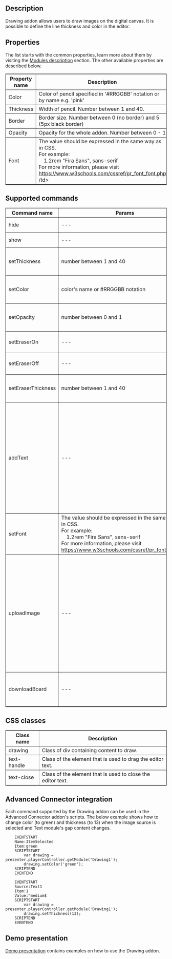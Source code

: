 ## Description
Drawing addon allows users to draw images on the digital canvas. It is possible to define the line thickness and color in the editor.

## Properties

The list starts with the common properties, learn more about them by visiting the [Modules description](https://www.mauthor.com/doc/en/page/Modules-description) section. The other available properties are described below.

<table border='1'>
    <tbody>
        <tr>
            <th>Property name</th>
            <th>Description</th>
        </tr>
        <tr>
            <td>Color</td>
            <td>Color of pencil specified in '#RRGGBB' notation or by name e.g. 'pink'</td>
        </tr>
        <tr>
            <td>Thickness</td>
            <td>Width of pencil. Number between 1 and 40.</td>
        </tr>
        <tr>
            <td>Border</td>
            <td>Border size. Number between 0 (no border) and 5 (5px black border)</td>
        </tr>
        <tr>
            <td>Opacity</td>
            <td>Opacity for the whole addon. Number between 0 - 1</td>
        </tr>
        <tr>
            <td>Font</td>
            <td>The value should be expressed in the same way as in CSS. <br/>
                For example: <br/>
                &emsp;1.2rem "Fira Sans", sans-serif<br/>
                For more information, please visit <a href="https://www.w3schools.com/cssref/pr_font_font.php">https://www.w3schools.com/cssref/pr_font_font.php</a>
            /td>
        </tr>
    </tbody>
</table>

## Supported commands

<table border='1'>
    <tbody>
        <tr>
            <th>Command name</th>
            <th>Params</th>
            <th>Description</th>
        </tr>
        <tr>
            <td>hide</td>
            <td>---</td>
            <td>Hide the addon.</td>
        </tr>
        <tr>
            <td>show</td>
            <td>---</td>
            <td>Show the addon.</td>
        </tr>
        <tr>
            <td>setThickness</td>
            <td>number between 1 and 40</td>
            <td>Set thickness of the pencil.</td>
        </tr>
        <tr>
            <td>setColor</td>
            <td>color's name or #RRGGBB notation</td>
            <td>Set color and switch to pencil mode.</td>
        </tr>
        <tr>
            <td>setOpacity</td>
            <td>number between 0 and 1</td>
            <td>Set opacity for the whole addon.</td>
        </tr>
        <tr>
            <td>setEraserOn</td>
            <td>---</td>
            <td>Turns on the eraser mode.</td>
        </tr>
        <tr>
            <td>setEraserOff</td>
            <td>---</td>
            <td>Turns off the eraser mode.</td>
        </tr>
        <tr>
            <td>setEraserThickness</td>
            <td>number between 1 and 40</td>
            <td>Set thickness of the eraser.</td>
        </tr>
        <tr>
            <td>addText</td>
            <td>---</td>
            <td>Open text editor.<br>
                To cancel writing, click the close button belonging to the editor.<br>                
                Clicking canvas will close the text editor and save the text to the canvas.
            </td>
        </tr>
        <tr>
            <td>setFont</td>
            <td>The value should be expressed in the same way as in CSS. <br/>
                For example: <br/>
                &emsp;1.2rem "Fira Sans", sans-serif<br/>
                For more information, please visit <a href="https://www.w3schools.com/cssref/pr_font_font.php">https://www.w3schools.com/cssref/pr_font_font.php</a></td>
            <td>Set font to be used in the text editor.</td>
        </tr>
        <tr>
            <td>uploadImage</td>
            <td>---</td>
            <td>Open panel to upload an image from the device to the canvas. 
                To delete an image that has been uploaded to canvas (but is still movable), press the "Delete" key on your keyboard.
            </td>
        </tr>
        <tr>
            <td>downloadBoard</td>
            <td>---</td>
            <td>Download canvas as an image in PNG format.</td>
        </tr>
    </tbody>
</table>

## CSS classes

<table border='1'>
    <tbody>    
        <tr>
            <th>Class name</th>
            <th>Description</th>
        </tr>
        <tr>
            <td>drawing</td>
            <td>Class of div containing content to draw.</td>
        </tr>
        <tr>
            <td>text-handle</td>
            <td>Class of the element that is used to drag the editor text.</td>
        </tr>
        <tr>
            <td>text-close</td>
            <td>Class of the element that is used to close the editor text.</td>
        </tr>
    </tbody>
</table>

## Advanced Connector integration
Each command supported by the Drawing addon can be used in the Advanced Connector addon's scripts. The below example shows how to change color (to green) and thickness (to 13) when the image source is selected and Text module's gap content changes.

        EVENTSTART
        Name:ItemSelected
        Item:green
        SCRIPTSTART
            var drawing = presenter.playerController.getModule('Drawing1');
            drawing.setColor('green');
        SCRIPTEND
        EVENTEND

        EVENTSTART
        Source:Text1
        Item:1
        Value:^medium$
        SCRIPTSTART
            var drawing = presenter.playerController.getModule('Drawing1');
            drawing.setThickness(13);
        SCRIPTEND
        EVENTEND

## Demo presentation
[Demo presentation](/embed/6183083237703680 "Demo presentation") contains examples on how to use the Drawing addon.                               